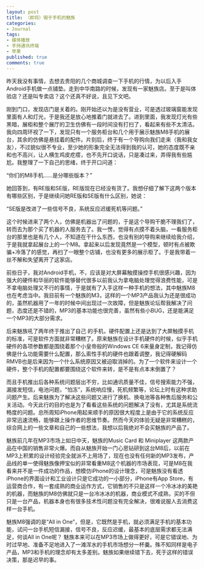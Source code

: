 ```yaml
---
layout: post
title: （即将）毁于手机的魅族
categories:
- Journal
tags:
- 媒体播放
- 手持通讯终端
- 苹果
published: true
comments: true
---
```

<p>昨天我没有事情，去想去贵阳的几个商城调查一下手机的行情，为以后入手Android手机做一点铺垫。走到中华南路的时候，发现有一家魅族店。至于是叫体验店？还是叫专卖店？这个还真不好说，且见下文吧。</p>

<p>刚到门口，发现店门是关着的。刚开始还以为是没有营业，可是透过玻璃窗能发现里面有人和灯光，于是我还是放心地推着门就进去了。进到里面，我发现灯光有些黑暗，展柜和整个展厅的卫生仿佛有一段时间没有打扫了，看起来有些不太清洁。我向四周环视了一下，发现只有一个服务柜台和几个用于展示魅族M8手机的展台，其余的仿佛是悬挂着的配件。片刻后，终于有一个导购向我们走来（我和我女友），不过貌似很不专业，至少她的形象完全无法得到我的认可，她的态度既不亲和也不高兴，让人横生鸡皮疙瘩，也不先开口说话，只是凑过来，弄得我有些尴尬。我整理了一下自己的思绪，终于开口问道：</p>

<p>“你们的M8手机……是分哪些版本？”</p>

<p>她回答到，有RE版和SE版，RE版现在已经没有货了。我想仔细了解下这两个版本有哪些区别，于是继续问她RE版和SE版有什么区别，她说：</p>

<p>“SE版是改进了一些信号不良，系统反应迟缓死机等问题。”</p>

<p>这个时候进来了两个人，仿佛是机器出了问题的，于是这个导购干脆不理我们了，转而去为那个买了机器的人服务去了。我一愣，觉得有点摸不着头脑，一看服务柜台的那里也是有几个人，不知道在干什么东西，也没有别的导购来继续给我介绍，于是我就拿起展台上的一个M8。拿起来以后发现竟然是一个模型，顿时有点被欺骗+冷落了的感觉，再扫了一眼整个店铺，也没有更多的展示柜了。于是我带着一丝不解和失望离开了这家店。</p>

<p>前些日子，我对Android手机，不，应该是对大屏幕触摸操控手机很感兴趣，因为强大的硬件和华丽的软件能够替代很多以前我认为拿电脑处理觉得浪费性能，可是不拿电脑处理又不行的事情，于是就有了入手这样一种手机的想法，其中魅族M8也在考虑当中。我目前有一个魅族的M3，这样的一个MP3产品我认为还是很成功的，虽然机器用了一年的时候中间出现过一次故障，但是魅族论坛帮我解决了问题，态度还是不错的，MP3的基本功能也很完善，虽然有些小BUG，还是能满足一个MP3的大部分需求。</p>

<p>后来魅族吼了两年终于推出了自己 的手机，硬件配置上还是达到了大屏触摸手机的标准，可是软件方面就非常糟糕了。原来魅族在设计手机硬件的时候，似乎手机硬件的各项参数都是围绕着那个小皇帝般的Windows CE 6来量身定制，我记得仿佛是什么功能需要什么配置，那么索性手机的硬件也跟着调整，我记得硬解码RMVB也是后来因为一个什么系统原因又被迫取消掉的。为了一个软件来设计一个硬件，整个手机的配置都要围绕这个软件来转，是不是有点本末倒置了？</p>

<p>而且手机推出后各种系统问题层出不穷，比如通讯质量不佳，信号搜索能力不强，漏接发短信，电池问题，“怕冻”，系统响应慢，死机频繁等，论坛上时有这种求助问题产生。后来魅族为了解决这些问题又进行了换机、换电池等各种售后服务和公关活动。今天此行的目的也是为了看看这些系统的问题解决了没有，尤其是系统流畅度的问题。总所周知iPhone用起来顺手的原因很大程度上是由于它的系统反应非常迅速流畅，能够跟上操作者的思维节奏。然而今天的体验无疑是非常糟糕的，综合网上的一些文章和自己的一些想法，我想以后我绝对不会买魅族的产品了。</p>

<p>魅族前几年在MP3市场上如日中天，魅族的Music Card 和 Miniplayer 这两款产品在中国的销售非常火爆。而自从魅族开始一门心思钻研到这台M8后，以前在MP3上积累的设计经验完全就派不上用场了，现在也没有任何新的MP3发布，产品线的单一使得魅族像押宝似的非常看重M8这个机器的市场表现，可是M8在我看来并不是一件成功的作品，想模仿iPhone的设计理念，可是魅族没有看透iPhone的界面设计和工业设计只是它成功的一小部分，iPhone有App Store，有运营商合作，有一套成熟的商业运作方式，它销售的不只是这样一个冷冰冰的美艳的机器，而魅族的M8仿佛就只是一台冷冰冰的机器，商业模式不成熟，买的不但只是一台产品，机器本身也有很多技术性问题没有完全解决，很难说服人去消费这样一台手机。</p>

<p>魅族M8强调的是“All in One”，但是，它既然是手机，就必须满足手机的基本功能，试问一台手机短信漏接，信号不良，反应迟缓，最基本的底层需求都无法满足，何谈All in One呢？ 魅族本来可以在MP3市场上做得更好，可是它错误地、为时过早地、准备不足地进入了一滩浑水的手机市场想分一杯羹。殊不知同样是电子产品，MP3和手机的理念却有太多差别。魅族如果继续错下去，死于这样的错误决策，那是迟早的事。</p>
